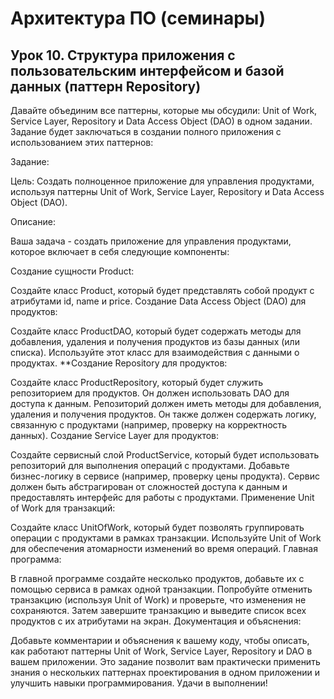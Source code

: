 # Архитектура ПО (семинары)
## Урок 10. Структура приложения с пользовательским интерфейсом и базой данных (паттерн Repository)
Давайте объединим все паттерны, которые мы обсудили: Unit of Work, Service Layer, Repository и Data Access Object (DAO) в одном задании. Задание будет заключаться в создании полного приложения с использованием этих паттернов:

Задание:

Цель: Создать полноценное приложение для управления продуктами, используя паттерны Unit of Work, Service Layer, Repository и Data Access Object (DAO).

Описание:

Ваша задача - создать приложение для управления продуктами, которое включает в себя следующие компоненты:

Создание сущности Product:

Создайте класс Product, который будет представлять собой продукт с атрибутами id, name и price.
Создание Data Access Object (DAO) для продуктов:

Создайте класс ProductDAO, который будет содержать методы для добавления, удаления и получения продуктов из базы данных (или списка).
Используйте этот класс для взаимодействия с данными о продуктах.
**Создание Repository для продуктов:

Создайте класс ProductRepository, который будет служить репозиторием для продуктов. Он должен использовать DAO для доступа к данным.
Репозиторий должен иметь методы для добавления, удаления и получения продуктов. Он также должен содержать логику, связанную с продуктами (например, проверку на корректность данных).
Создание Service Layer для продуктов:

Создайте сервисный слой ProductService, который будет использовать репозиторий для выполнения операций с продуктами.
Добавьте бизнес-логику в сервисе (например, проверку цены продукта).
Сервис должен быть абстрагирован от сложностей доступа к данным и предоставлять интерфейс для работы с продуктами.
Применение Unit of Work для транзакций:

Создайте класс UnitOfWork, который будет позволять группировать операции с продуктами в рамках транзакции.
Используйте Unit of Work для обеспечения атомарности изменений во время операций.
Главная программа:

В главной программе создайте несколько продуктов, добавьте их с помощью сервиса в рамках одной транзакции.
Попробуйте отменить транзакцию (используя Unit of Work) и проверьте, что изменения не сохраняются.
Затем завершите транзакцию и выведите список всех продуктов с их атрибутами на экран.
Документация и объяснения:

Добавьте комментарии и объяснения к вашему коду, чтобы описать, как работают паттерны Unit of Work, Service Layer, Repository и DAO в вашем приложении.
Это задание позволит вам практически применить знания о нескольких паттернах проектирования в одном приложении и улучшить навыки программирования. Удачи в выполнении!
